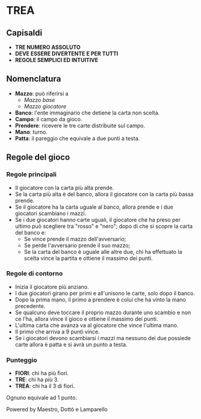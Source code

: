 # **TREA**

## **Capisaldi**
- **TRE NUMERO ASSOLUTO**
- **DEVE ESSERE DIVERTENTE E PER TUTTI**
- **REGOLE SEMPLICI ED INTUITIVE**

## **Nomenclatura**
- **Mazzo**: può riferirsi a
  - *Mazzo base*
  - *Mazzo giocatore*
- **Banco**: l'ente immaginario che detiene la carta non scelta.
- **Campo**: il campo da gioco.
- **Prendere**: ricevere le tre carte distribuite sul campo.
- **Mano**: turno.
- **Patta**: il pareggio che equivale a due punti a testa.

## **Regole del gioco**
### **Regole principali**
- Il giocatore con la carta più alta prende.
- Se la carta più alta è del banco, allora il giocatore con la carta più bassa prende.
- Se il giocatore ha la carta uguale al banco, allora prende e i due giocatori scambiano i mazzi.
- Se i due giocatori hanno carte uguali, il giocatore che ha preso per ultimo può scegliere tra "rosso" e "nero"; dopo di che si scopre la carta del banco e:
  - Se vince prende il mazzo dell'avversario;
  - Se perde l'avversario prende il suo mazzo;
  - Se la carta del banco è uguale alle altre due, chi ha effettuato la scelta vince la partita e ottiene il massimo dei punti.

### **Regole di contorno**
- Inizia il giocatore più anziano.
- I due giocatori girano per primi e all'unisono le carte, solo dopo il banco.
- Dopo la prima mano, il primo a prendere è colui che ha vinto la mano precedente.
- Se qualcuno deve toccare il proprio mazzo durante uno scambio e non ce l'ha, allora vince il gioco e ottiene il massimo dei punti.
- L'ultima carta che avanza va al giocatore che vince l'ultima mano.
- Il primo che arriva a 9 punti vince.
- Se i giocatori devono scambiarsi i mazzi ma nessuno dei due possiede carte allora è patta e si avrà un punto a testa.


### **Punteggio**
- **FIORI**: chi ha più fiori.
- **TRE**: chi ha più 3.
- **TREA**: chi ha il 3 di fiori.
  
Ognuno equivale ad 1 punto.

Powered by Maestro, Dottò e Lamparello

